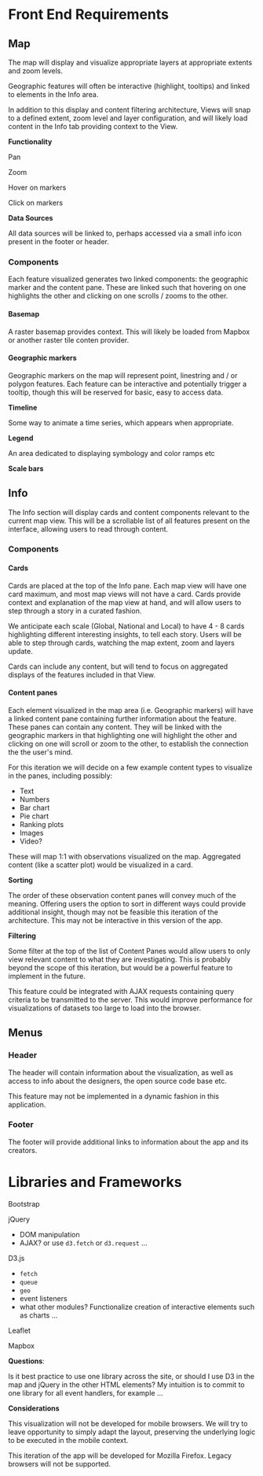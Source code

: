 # Front End Requirements

## Map

The map will display and visualize appropriate layers at appropriate extents and zoom levels.

Geographic features will often be interactive (highlight, tooltips) and linked to elements in the Info area.

In addition to this display and content filtering architecture, Views will snap to a defined extent, zoom level and layer configuration, and will likely load content in the Info tab providing context to the View.

**Functionality**

Pan

Zoom

Hover on markers

Click on markers

**Data Sources**

All data sources will be linked to, perhaps accessed via a small info icon present in the footer or header.

### Components

Each feature visualized generates two linked components: the geographic marker and the content pane. These are linked such that hovering on one highlights the other and clicking on one scrolls / zooms to the other.

#### Basemap

A raster basemap provides context. This will likely be loaded from Mapbox or another raster tile conten provider.

#### Geographic markers

 Geographic markers on the map will represent point, linestring and / or polygon features. Each feature can be interactive and potentially trigger a tooltip, though this will be reserved for basic, easy to access data.

 **Timeline**

 Some way to animate a time series, which appears when appropriate.

 **Legend**

 An area dedicated to displaying symbology and color ramps etc

 **Scale bars**

## Info

The Info section will display cards and content components relevant to the current map view. This will be a scrollable list of all features present on the interface, allowing users to read through content.

### Components

#### Cards  

Cards are placed at the top of the Info pane. Each map view will have one card maximum, and most map views will not have a card. Cards provide context and explanation of the map view at hand, and will allow users to step through a story in a curated fashion.

We anticipate each scale (Global, National and Local) to have 4 - 8 cards highlighting different interesting insights, to tell each story. Users will be able to step through cards, watching the map extent, zoom and layers update.

Cards can include any content, but will tend to focus on aggregated displays of the features included in that View.  

#### Content panes

Each element visualized in the map area (i.e. Geographic markers) will have a linked content pane containing further information about the feature. These panes can contain any content. They will be linked with the geographic markers in that highlighting one will highlight the other and clicking on one will scroll or zoom to the other, to establish the connection the the user's mind.

For this iteration we will decide on a few example content types to visualize in the panes, including possibly:

- Text
- Numbers
- Bar chart
- Pie chart
- Ranking plots
- Images
- Video?

These will map 1:1 with observations visualized on the map. Aggregated content (like a scatter plot) would be visualized in a card.

**Sorting**

The order of these observation content panes will convey much of the meaning. Offering users the option to sort in different ways could provide additional insight, though may not be feasible this iteration of the architecture. This may not be interactive  in this version of the app.

**Filtering**

Some filter at the top of the list of Content Panes would allow users to only view relevant content to what they are investigating. This is probably beyond the scope of this iteration, but would be a powerful feature to implement in the future.

This feature could be integrated with AJAX requests containing query criteria to be transmitted to the server. This would improve performance for visualizations of datasets too large to load into the browser.


## Menus

### Header

The header will contain information about the visualization, as well as access to info about the designers, the open source code base etc.

This feature may not be implemented in a dynamic fashion in this application.

### Footer

The footer will provide additional links to information about the app and its creators.


# Libraries and Frameworks

Bootstrap

jQuery
- DOM manipulation
- AJAX? or use `d3.fetch` or `d3.request` ...

D3.js
- `fetch`
- `queue`
- `geo`
- event listeners
- what other modules? Functionalize creation of interactive elements such as charts ...

Leaflet

Mapbox

**Questions**:

Is it best practice to use one library across the site, or should I use D3 in the map and jQuery in the other HTML elements? My intuition is to commit to one library for all event handlers, for example ...

**Considerations**

This visualization will not be developed for mobile browsers. We will try to leave opportunity to simply adapt the layout, preserving the underlying logic to be executed in the mobile context.

This iteration of the app will be developed for Mozilla Firefox. Legacy browsers will not be supported.
